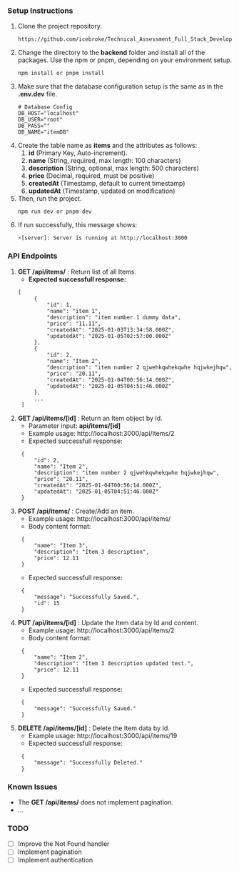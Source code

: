 ### Setup Instructions
1. Clone the project repository.
    ```
    https://github.com/icebroke/Technical_Assessment_Full_Stack_Developer_1.git
    ```
2. Change the directory to the **backend** folder and install all of the packages. Use the npm or pnpm, depending on your environment setup.
    ```
    npm install or pnpm install
    ```
3. Make sure that the database configuration setup is the same as in the **.env.dev** file.
    ```
    # Database Config
    DB_HOST="localhost"
    DB_USER="root"
    DB_PASS=""
    DB_NAME="itemDB"
    ```
4. Create the table name as **items** and the attributes as follows:
   1. **id** (Primary Key, Auto-increment).
   2. **name** (String, required, max length: 100 characters)
   3. **description** (String, optional, max length: 500 characters)
   4. **price** (Decimal, required, must be positive)
   5. **createdAt** (Timestamp, default to current timestamp)
   6. **updatedAt** (Timestamp, updated on modification)
5. Then, run the project.
    ```
    npm run dev or pnpm dev
    ```
6. If run successfully, this message shows:
    ```
    ⚡️[server]: Server is running at http://localhost:3000
    ```

### API Endpoints
1. **GET /api/items/** : Return list of all Items.
   - **Expected successfull response:**
   ```
   [
        {
            "id": 1,
            "name": "item 1",
            "description": "item number 1 dummy data",
            "price": "11.11",
            "createdAt": "2025-01-03T13:34:58.000Z",
            "updatedAt": "2025-01-05T02:57:00.000Z"
        },
        {
            "id": 2,
            "name": "Item 2",
            "description": "item number 2 qjwehkqwhekqwhe hqjwkejhqw",
            "price": "20.11",
            "createdAt": "2025-01-04T00:56:14.000Z",
            "updatedAt": "2025-01-05T04:51:46.000Z"
        },
        ...
    ]
   ```
2. **GET /api/items/[id]** : Return an Item object by Id.
   - Parameter input: **api/items/[id]**
   - Example usage: http://localhost:3000/api/items/2
   - Expected successfull response:
   ```
    {
        "id": 2,
        "name": "Item 2",
        "description": "item number 2 qjwehkqwhekqwhe hqjwkejhqw",
        "price": "20.11",
        "createdAt": "2025-01-04T00:56:14.000Z",
        "updatedAt": "2025-01-05T04:51:46.000Z"
    }
   ```
3. **POST /api/items/** : Create/Add an item.
   - Example usage: http://localhost:3000/api/items/
   - Body content format:
   ```
    {
        "name": "Item 3",
        "description": "Item 3 description",
        "price": 12.11
    }
   ```
   - Expected successfull response:
   ```
    {
        "message": "Successfully Saved.",
        "id": 15
    }
   ```
4. **PUT /api/items/[id]** : Update the Item data by Id and content.
   - Example usage: http://localhost:3000/api/items/2
   - Body content format:
   ```
    {
        "name": "Item 2",
        "description": "Item 3 description updated test.",
        "price": 12.11
    }
   ```
   - Expected successfull response:
   ```
    {
        "message": "Successfully Saved."
    }
   ```
5. **DELETE /api/items/[id]** : Delete the Item data by Id.
   - Example usage: http://localhost:3000/api/items/19
   - Expected successfull response:
   ```
    {
        "message": "Successfully Deleted."
    }
   ```

### Known Issues
- The **GET /api/items/** does not implement pagination.
- ...

### TODO
- [ ] Improve the Not Found handler
- [ ] Implement pagination
- [ ] Implement authentication